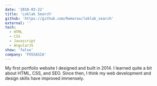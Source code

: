 ```yaml
---
date: '2018-03-22'
title: 'Loklak Search'
github: 'https://github.com/Remorax/loklak_search'
external: ''
tech:
  - HTML
  - CSS
  - Javascript
  - AngularJS
show: 'false'
company: 'FOSSASIA'
---
```


My first portfolio website I designed and built in 2014. I learned quite a bit about HTML, CSS, and SEO. Since then, I think my web development and design skills have improved immensely.
